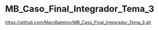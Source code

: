 # MB_Caso_Final_Integrador_Tema_3

https://github.com/MarcBaleiron/MB_Caso_Final_Integrador_Tema_3.git
